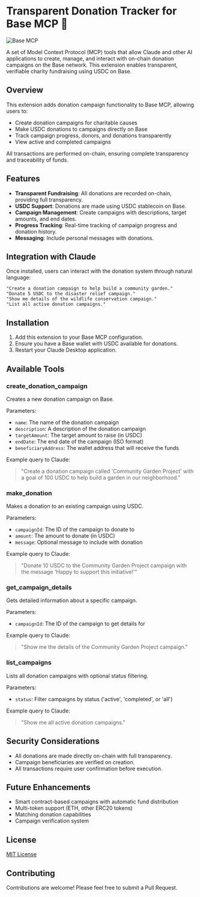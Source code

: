 # Transparent Donation Tracker for Base MCP 🔵

![Base MCP](https://base.org/brand/base-logo.svg)

A set of Model Context Protocol (MCP) tools that allow Claude and other AI applications to create, manage, and interact with on-chain donation campaigns on the Base network. This extension enables transparent, verifiable charity fundraising using USDC on Base.

## Overview

This extension adds donation campaign functionality to Base MCP, allowing users to:

- Create donation campaigns for charitable causes
- Make USDC donations to campaigns directly on Base
- Track campaign progress, donors, and donations transparently
- View active and completed campaigns

All transactions are performed on-chain, ensuring complete transparency and traceability of funds.

## Features

- **Transparent Fundraising**: All donations are recorded on-chain, providing full transparency.
- **USDC Support**: Donations are made using USDC stablecoin on Base.
- **Campaign Management**: Create campaigns with descriptions, target amounts, and end dates.
- **Progress Tracking**: Real-time tracking of campaign progress and donation history.
- **Messaging**: Include personal messages with donations.

## Integration with Claude

Once installed, users can interact with the donation system through natural language:

```
"Create a donation campaign to help build a community garden."
"Donate 5 USDC to the disaster relief campaign."
"Show me details of the wildlife conservation campaign."
"List all active donation campaigns."
```

## Installation

1. Add this extension to your Base MCP configuration.
2. Ensure you have a Base wallet with USDC available for donations.
3. Restart your Claude Desktop application.

## Available Tools

### create_donation_campaign

Creates a new donation campaign on Base.

Parameters:
- `name`: The name of the donation campaign
- `description`: A description of the donation campaign
- `targetAmount`: The target amount to raise (in USDC)
- `endDate`: The end date of the campaign (ISO format)
- `beneficiaryAddress`: The wallet address that will receive the funds

Example query to Claude:
> "Create a donation campaign called 'Community Garden Project' with a goal of 100 USDC to help build a garden in our neighborhood."

### make_donation

Makes a donation to an existing campaign using USDC.

Parameters:
- `campaignId`: The ID of the campaign to donate to
- `amount`: The amount to donate (in USDC)
- `message`: Optional message to include with donation

Example query to Claude:
> "Donate 10 USDC to the Community Garden Project campaign with the message 'Happy to support this initiative!'"

### get_campaign_details

Gets detailed information about a specific campaign.

Parameters:
- `campaignId`: The ID of the campaign to get details for

Example query to Claude:
> "Show me the details of the Community Garden Project campaign."

### list_campaigns

Lists all donation campaigns with optional status filtering.

Parameters:
- `status`: Filter campaigns by status ('active', 'completed', or 'all')

Example query to Claude:
> "Show me all active donation campaigns."

## Security Considerations

- All donations are made directly on-chain with full transparency.
- Campaign beneficiaries are verified on creation.
- All transactions require user confirmation before execution.

## Future Enhancements

- Smart contract-based campaigns with automatic fund distribution
- Multi-token support (ETH, other ERC20 tokens)
- Matching donation capabilities
- Campaign verification system

## License

[MIT License](LICENSE)

## Contributing

Contributions are welcome! Please feel free to submit a Pull Request. 